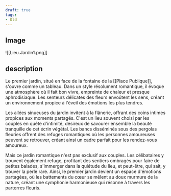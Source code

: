 ```yaml
---
draft: true
tags:
- Old
---
```


## Image
![[Lieu.Jardin1.png]]

## description

Le premier jardin, situé en face de la fontaine de la [[Place Publique]], s'ouvre comme un tableau. Dans un style résolument romantique, il évoque une atmosphère où il fait bon vivre, empreinte de chaleur et presque aphrodisiaque. Les senteurs délicates des fleurs envoûtent les sens, créant un environnement propice à l'éveil des émotions les plus tendres.

Les allées sinueuses du jardin invitent à la flânerie, offrant des coins intimes propices aux moments partagés. C'est un lieu souvent choisi par les couples en quête d'intimité, désireux de savourer ensemble la beauté tranquille de cet écrin végétal. Les bancs disséminés sous des pergolas fleuries offrent des refuges romantiques où les personnes amoureuses peuvent se retrouver, créant ainsi un cadre parfait pour les rendez-vous amoureux.

Mais ce jardin romantique n'est pas exclusif aux couples. Les célibataires y trouvent également refuge, profitant des sentiers ombragés pour faire de petites balades, s'immerger dans la quiétude du lieu, et peut-être, qui sait, y trouver la perle rare. Ainsi, le premier jardin devient un espace d'émotions partagées, où les battements du cœur se mêlent au doux murmure de la nature, créant une symphonie harmonieuse qui résonne à travers les parterres fleuris.